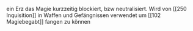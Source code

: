 ein Erz das Magie kurzzeitig blockiert, bzw neutralisiert. Wird von [[250 Inquisition]] in Waffen und Gefängnissen verwendet um [[102 Magiebegabt]] fangen zu können